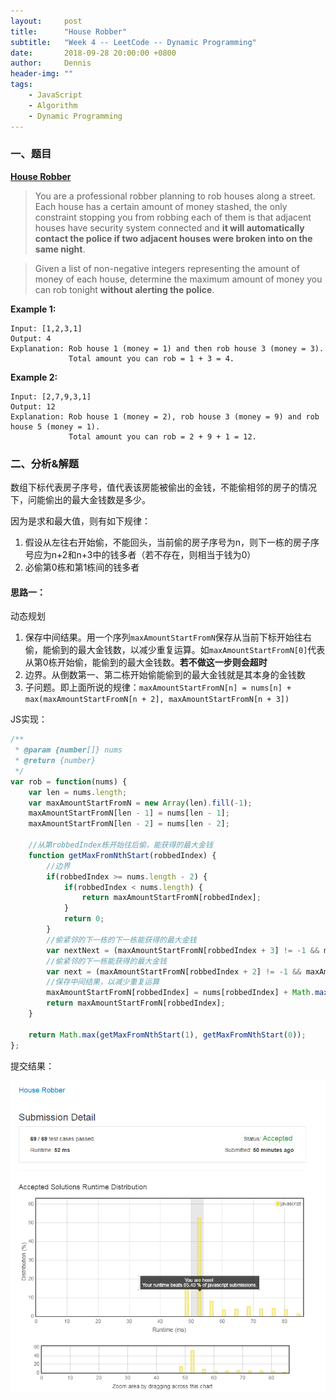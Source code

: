 ```yaml
---
layout:     post
title:      "House Robber"
subtitle:   "Week 4 -- LeetCode -- Dynamic Programming"
date:       2018-09-28 20:00:00 +0800
author:     Dennis
header-img: ""
tags:
    - JavaScript
    - Algorithm
    - Dynamic Programming
---
```


### 一、题目

[**House Robber**](https://leetcode.com/problems/house-robber/description/)

> You are a professional robber planning to rob houses along a street. Each house has a certain amount of money stashed, the only constraint stopping you from robbing each of them is that adjacent houses have security system connected and **it will automatically contact the police if two adjacent houses were broken into on the same night**.

> Given a list of non-negative integers representing the amount of money of each house, determine the maximum amount of money you can rob tonight **without alerting the police**.

**Example 1:**
```
Input: [1,2,3,1]
Output: 4
Explanation: Rob house 1 (money = 1) and then rob house 3 (money = 3).
             Total amount you can rob = 1 + 3 = 4.
```

**Example 2:**
```
Input: [2,7,9,3,1]
Output: 12
Explanation: Rob house 1 (money = 2), rob house 3 (money = 9) and rob house 5 (money = 1).
             Total amount you can rob = 2 + 9 + 1 = 12.
```

### 二、分析&解题
数组下标代表房子序号，值代表该房能被偷出的金钱，不能偷相邻的房子的情况下，问能偷出的最大金钱数是多少。

因为是求和最大值，则有如下规律：
1. 假设从左往右开始偷，不能回头，当前偷的房子序号为n，则下一栋的房子序号应为n+2和n+3中的钱多者（若不存在，则相当于钱为0）
2. 必偷第0栋和第1栋间的钱多者

#### 思路一：
动态规划
1. 保存中间结果。用一个序列`maxAmountStartFromN`保存从当前下标开始往右偷，能偷到的最大金钱数，以减少重复运算。如`maxAmountStartFromN[0]`代表从第0栋开始偷，能偷到的最大金钱数。**若不做这一步则会超时**
2. 边界。从倒数第一、第二栋开始偷能偷到的最大金钱就是其本身的金钱数
3. 子问题。即上面所说的规律：`maxAmountStartFromN[n] = nums[n] + max(maxAmountStartFromN[n + 2], maxAmountStartFromN[n + 3])`

JS实现：

``` javascript
/**
 * @param {number[]} nums
 * @return {number}
 */
var rob = function(nums) {
    var len = nums.length;
    var maxAmountStartFromN = new Array(len).fill(-1);
    maxAmountStartFromN[len - 1] = nums[len - 1];
    maxAmountStartFromN[len - 2] = nums[len - 2];
    
    //从第robbedIndex栋开始往后偷，能获得的最大金钱
    function getMaxFromNthStart(robbedIndex) {
        //边界
        if(robbedIndex >= nums.length - 2) {
            if(robbedIndex < nums.length) {
                return maxAmountStartFromN[robbedIndex];
            }
            return 0;
        }
        //偷紧邻的下一栋的下一栋能获得的最大金钱
        var nextNext = (maxAmountStartFromN[robbedIndex + 3] != -1 && maxAmountStartFromN[robbedIndex + 3] != undefined) ? maxAmountStartFromN[robbedIndex + 3] : getMaxFromNthStart(robbedIndex + 3);
        //偷紧邻的下一栋能获得的最大金钱
        var next = (maxAmountStartFromN[robbedIndex + 2] != -1 && maxAmountStartFromN[robbedIndex + 2] != undefined) ? maxAmountStartFromN[robbedIndex + 2] : getMaxFromNthStart(robbedIndex + 2);
        //保存中间结果，以减少重复运算
        maxAmountStartFromN[robbedIndex] = nums[robbedIndex] + Math.max(nextNext, next);
        return maxAmountStartFromN[robbedIndex];
    }
    
    return Math.max(getMaxFromNthStart(1), getMaxFromNthStart(0));
};
```

提交结果：

![AC](/img/in-post/Algorithm/HouseRobber/1-JSAC.png)
